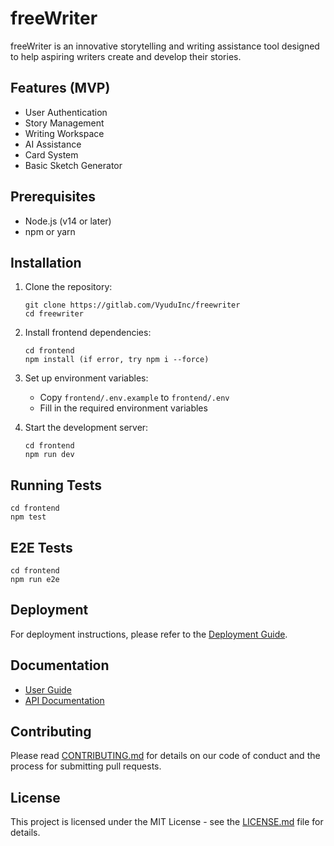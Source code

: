 # freeWriter

freeWriter is an innovative storytelling and writing assistance tool designed to help aspiring writers create and develop their stories.

## Features (MVP)

- User Authentication
- Story Management
- Writing Workspace
- AI Assistance
- Card System
- Basic Sketch Generator

## Prerequisites

- Node.js (v14 or later)
- npm or yarn

## Installation

1. Clone the repository:
   ```
   git clone https://gitlab.com/VyuduInc/freewriter
   cd freewriter
   ```

2. Install frontend dependencies:
   ```
   cd frontend
   npm install (if error, try npm i --force)
   ```

3. Set up environment variables:
   - Copy `frontend/.env.example` to `frontend/.env`
   - Fill in the required environment variables

4. Start the development server:
   ```
   cd frontend
   npm run dev
   ```

## Running Tests

```
cd frontend
npm test
```

## E2E Tests

```
cd frontend
npm run e2e
```

## Deployment

For deployment instructions, please refer to the [Deployment Guide](./docs/DEPLOYMENT.md).

## Documentation

- [User Guide](./docs/USER_GUIDE.md)
- [API Documentation](./docs/API.md)

## Contributing

Please read [CONTRIBUTING.md](CONTRIBUTING.md) for details on our code of conduct and the process for submitting pull requests.

## License

This project is licensed under the MIT License - see the [LICENSE.md](LICENSE.md) file for details.